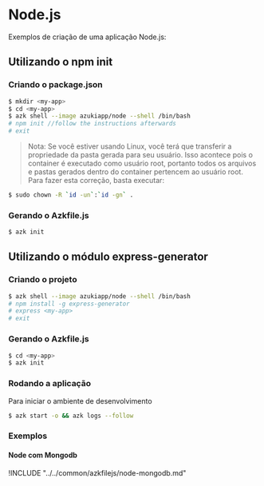 # Node.js

Exemplos de criação de uma aplicação Node.js:

## Utilizando o npm init

### Criando o package.json

```sh
$ mkdir <my-app>
$ cd <my-app>
$ azk shell --image azukiapp/node --shell /bin/bash
# npm init //follow the instructions afterwards
# exit
```

> Nota: Se você estiver usando Linux, você terá que transferir a propriedade da pasta gerada para seu usuário. Isso acontece pois o container é executado como usuário root, portanto todos os arquivos e pastas gerados dentro do container pertencem ao usuário root. Para fazer esta correção, basta executar:

```sh
$ sudo chown -R `id -un`:`id -gn` .
```

### Gerando o Azkfile.js

```sh
$ azk init
```

## Utilizando o módulo express-generator

### Criando o projeto

```sh
$ azk shell --image azukiapp/node --shell /bin/bash
# npm install -g express-generator
# express <my-app>
# exit
```

### Gerando o Azkfile.js

```sh
$ cd <my-app>
$ azk init
```

### Rodando a aplicação

Para iniciar o ambiente de desenvolvimento

```sh
$ azk start -o && azk logs --follow
```

### Exemplos

#### Node com Mongodb

!INCLUDE "../../common/azkfilejs/node-mongodb.md"
